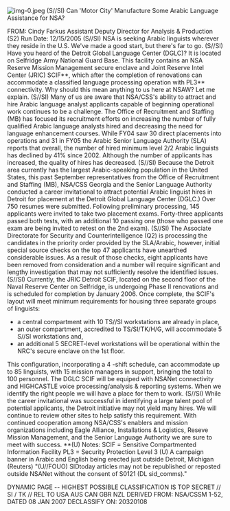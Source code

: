 ![img-0.jpeg](img-0.jpeg)
(S//SI) Can 'Motor City' Manufacture Some Arabic Language Assistance for NSA?

FROM: Cindy Farkus
Assistant Deputy Director for Analysis \& Production (S2)
Run Date: 12/15/2005
(S//SI) NSA is seeking Arabic linguists wherever they reside in the U.S. We've made a good start, but there's far to go.
(S//SI) Have you heard of the Detroit Global Language Center (DGLC)? It is located on Selfridge Army National Guard Base. This facility contains an NSA Reserve Mission Management secure enclave and Joint Reserve Intel Center (JRIC) SCIF**, which after the completion of renovations can accommodate a classified language processing operation with PL3** connectivity. Why should this mean anything to us here at NSAW? Let me explain.
(S//SI) Many of us are aware that NSA/CSS's ability to attract and hire Arabic language analyst applicants capable of beginning operational work continues to be a challenge. The Office of Recruitment and Staffing (MB) has focused its recruitment efforts on increasing the number of fully qualified Arabic language analysts hired and decreasing the need for language enhancement courses. While FY04 saw 30 direct placements into operations and 31 in FY05 the Arabic Senior Language Authority (SLA) reports that overall, the number of hired minimum level 2/2 Arabic linguists has declined by $41 \%$ since 2002. Although the number of applicants has increased, the quality of hires has decreased.
(S//SI) Because the Detroit area currently has the largest Arabic-speaking population in the United States, this past September representatives from the Office of Recruitment and Staffing (MB), NSA/CSS Georgia and the Senior Language Authority conducted a career invitational to attract potential Arabic linguist hires in Detroit for placement at the Detroit Global Language Center (DGLC.) Over 750 resumes were submitted. Following preliminary processing, 145 applicants were invited to take two placement exams. Forty-three applicants passed both tests, with an additional 10 passing one (those who passed one exam are being invited to retest on the 2nd exam).
(S//SI) The Associate Directorate for Security and Counterintelligence (Q2) is processing the candidates in the priority order provided by the SLA/Arabic, however, initial special source checks on the top 47 applicants have unearthed considerable issues. As a result of those checks, eight applicants have been removed from consideration and a number will require significant and lengthy investigation that may not sufficiently resolve the identified issues.
(S//SI) Currently, the JRIC Detroit SCIF, located on the second floor of the Naval Reserve Center on Selfridge, is undergoing Phase II renovations and is scheduled for completion by January 2006. Once complete, the SCIF's layout will meet minimum requirements for housing three separate groups of linguists:

- a central compartment with 10 TS//SI workstations are already in place,
- an outer compartment, accredited to TS/SI/TK/H/G, will accommodate 5 S//SI workstations and,
- an additional 5 SECRET-level workstations will be operational within the NRC's secure enclave on the 1st floor.

This configuration, incorporating a 4 -shift schedule, can accommodate up to 85 linguists, with 15 mission managers in support, bringing the total to 100 personnel. The DGLC SCIF will be equiped with NSANet connectivity and HIGHCASTLE voice processing/analysis \& reporting systems. When we identify the right people we will have a place for them to work.
(S//SI) While the career invitational was successful in identifying a large talent pool of potential
applicants, the Detroit initiative may not yield many hires. We will continue to review other sites to help satisfy this requirement. With continued cooperation among NSA/CSS's enablers and mission organizations including Eagle Alliance, Installations \& Logistics, Reseve Mission Management, and the Senior Language Authority we are sure to meet with success.
**(U) Notes:
SCIF = Sensitive Compartmented Information Facility
PL3 = Security Protection Level 3
(U) A campaign banner in Arabic and English being erected just outside Detroit, Michigan (Reuters)
"(U//FOUO) SIDtoday articles may not be republished or reposted outside NSANet without the consent of S0121 (DL sid_comms)."

DYNAMIC PAGE -- HIGHEST POSSIBLE CLASSIFICATION IS
TOP SECRET // SI / TK // REL TO USA AUS CAN GBR NZL
DERIVED FROM: NSA/CSSM 1-52, DATED 08 JAN 2007 DECLASSIFY ON: 20320108
